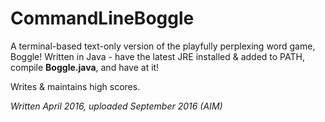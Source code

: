 # CommandLineBoggle


A terminal-based text-only version of the playfully perplexing word game, Boggle!
Written in Java - have the latest JRE installed & added to PATH, compile **Boggle.java**, and have at it!

Writes & maintains high scores.

*Written April 2016, uploaded September 2016 (AIM)*

